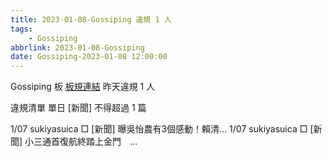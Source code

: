 ```yaml
---
title: 2023-01-08-Gossiping 違規 1 人
tags:
    - Gossiping
abbrlink: 2023-01-08-Gossiping
date: Gossiping-2023-01-08 12:00:00
---
```

Gossiping 板 [板規連結](https://www.ptt.cc/bbs/Gossiping/M.1637425085.A.07D.html)
昨天違規 1 人
<!-- more -->

違規清單
單日 [新聞] 不得超過 1 篇

1/07 sukiyasuica □ [新聞] 曝吳怡農有3個感動！賴清…
1/07 sukiyasuica □ [新聞] 小三通首復航終踏上金門　…